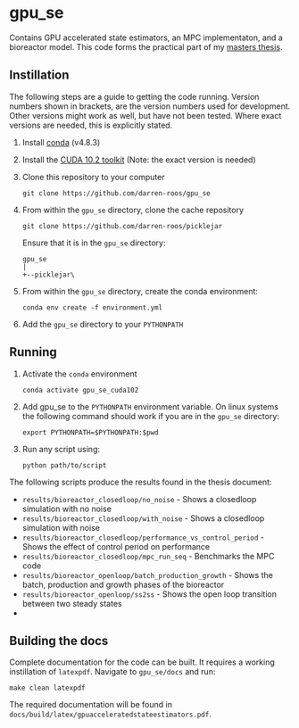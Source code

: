 # gpu_se
Contains GPU accelerated state estimators, an MPC implementaton,
and a bioreactor model.
This code forms the practical part of my [masters thesis](https://github.com/darren-roos/thesis).

## Instillation
The following steps are a guide to getting the code running.
Version numbers shown in brackets, are the version numbers used for development.
Other versions might work as well, but have not been tested.
Where exact versions are needed, this is explicitly stated.

1. Install [conda](https://docs.conda.io/projects/conda/en/latest/user-guide/install/index.html) (v4.8.3)

2. Install the [CUDA 10.2 toolkit](https://developer.nvidia.com/cuda-10.2-download-archive)
    (Note: the exact version is needed)

3. Clone this repository to your computer
    ```shell script
    git clone https://github.com/darren-roos/gpu_se
    ```

4. From within the `gpu_se` directory, clone the cache repository
    ```shell script
    git clone https://github.com/darren-roos/picklejar
    ```
   
   Ensure that it is in the `gpu_se` directory:
   ```
   gpu_se
   |
   +--picklejar\
   ```

5. From within the `gpu_se` directory, create the conda environment:
   ```shell script
   conda env create -f environment.yml
   ```
   
6. Add the `gpu_se` directory to your `PYTHONPATH`

## Running

1. Activate the `conda` environment
   ```shell script
   conda activate gpu_se_cuda102
   ```
   
2. Add gpu_se to the `PYTHONPATH` environment variable.
   On linux systems the following command should work if you are in the `gpu_se`
   directory:
   ```shell script
   export PYTHONPATH=$PYTHONPATH:$pwd
   ```

3. Run any script using:
   ```shell script
   python path/to/script
   ```

The following scripts produce the results found in the thesis document:

- `results/bioreactor_closedloop/no_noise` - Shows a closedloop simulation with no noise
- `results/bioreactor_closedloop/with_noise` - Shows a closedloop simulation with noise
- `results/bioreactor_closedloop/performance_vs_control_period` - Shows the effect of control period on performance
- `results/bioreactor_closedloop/mpc_run_seq` - Benchmarks the MPC code
- `results/bioreactor_openloop/batch_production_growth` - Shows the batch, production and growth phases of the bioreactor
- `results/bioreactor_openloop/ss2ss` - Shows the open loop transition between two steady states
- 

## Building the docs
Complete documentation for the code can be built.
It requires a working instillation of `latexpdf`.
Navigate to `gpu_se/docs` and run:

```shell script
make clean latexpdf
```

The required documentation will be found in `docs/build/latex/gpuacceleratedstateestimators.pdf`.